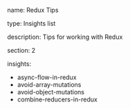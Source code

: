 name: Redux Tips

type: Insights list

description: Tips for working with Redux

section: 2

insights:
  - async-flow-in-redux
  - avoid-array-mutations
  - avoid-object-mutations
  - combine-reducers-in-redux
